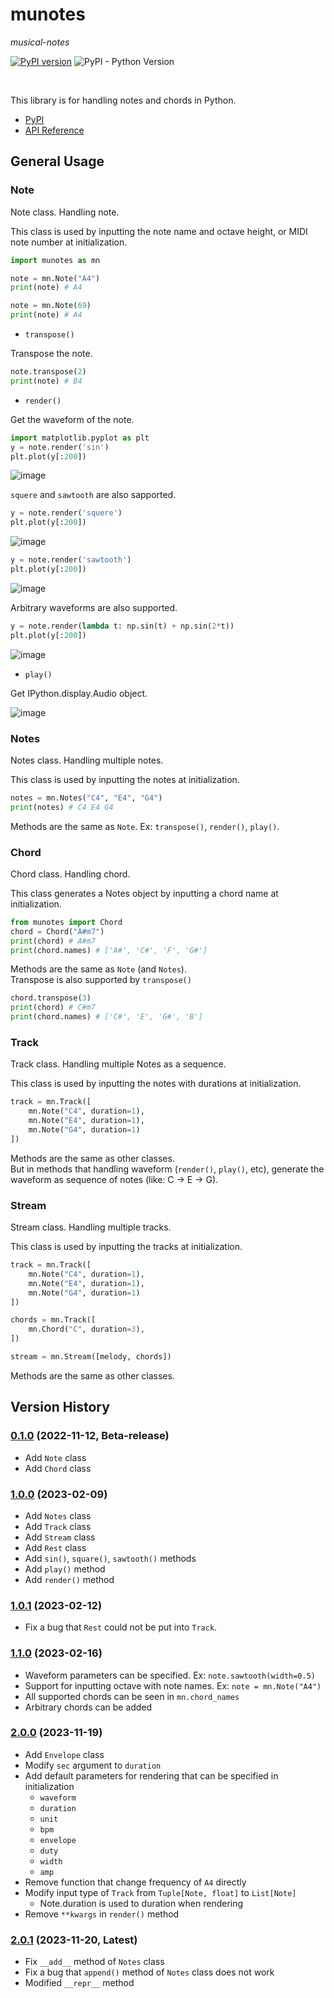 # munotes

*musical-notes*

[![PyPI version](https://badge.fury.io/py/munotes.svg)](https://badge.fury.io/py/munotes)
![PyPI - Python Version](https://img.shields.io/pypi/pyversions/munotes?style=plastic)

<br>

This library is for handling notes and chords in Python.

- [PyPI](https://pypi.org/project/munotes/)
- [API Reference](https://misya11p.github.io/munotes/)

## General Usage

### Note

Note class. Handling note.

This class is used by inputting the note name and octave height, or MIDI note number at initialization.

```python
import munotes as mn

note = mn.Note("A4")
print(note) # A4

note = mn.Note(69)
print(note) # A4
```

- `transpose()`

Transpose the note.

```python
note.transpose(2)
print(note) # B4

```


- `render()`

Get the waveform of the note.

```python
import matplotlib.pyplot as plt
y = note.render('sin')
plt.plot(y[:200])
```

![image](docs/images/sin.jpg)

`squere` and `sawtooth` are also sapported.

```python
y = note.render('squere')
plt.plot(y[:200])
```
![image](docs/images/square.jpg)

```python
y = note.render('sawtooth')
plt.plot(y[:200])
```
![image](docs/images/sawtooth.jpg)

Arbitrary waveforms are also supported.

```python
y = note.render(lambda t: np.sin(t) + np.sin(2*t))
plt.plot(y[:200])
```
![image](docs/images/sin2.jpg)


- `play()`

Get IPython.display.Audio object.

![image](docs/images/play.jpg)


### Notes

Notes class. Handling multiple notes.

This class is used by inputting the notes at initialization.

```python
notes = mn.Notes("C4", "E4", "G4")
print(notes) # C4 E4 G4

```

Methods are the same as `Note`. Ex: `transpose()`, `render()`, `play()`.



### Chord

Chord class. Handling chord.

This class generates a Notes object by inputting a chord name at initialization.

```python
from munotes import Chord
chord = Chord("A#m7")
print(chord) # A#m7
print(chord.names) # ['A#', 'C#', 'F', 'G#']
```

Methods are the same as `Note` (and `Notes`).  
Transpose is also supported by `transpose()`

```python
chord.transpose(3)
print(chord) # C#m7
print(chord.names) # ['C#', 'E', 'G#', 'B']
```


### Track

Track class. Handling multiple Notes as a sequence.

This class is used by inputting the notes with durations at initialization.


```python
track = mn.Track([
    mn.Note("C4", duration=1),
    mn.Note("E4", duration=1),
    mn.Note("G4", duration=1)
])
```

Methods are the same as other classes.  
But in methods that handling waveform (`render()`, `play()`, etc), generate the waveform as sequence of notes (like: C -> E -> G).


### Stream

Stream class. Handling multiple tracks.

This class is used by inputting the tracks at initialization.

```python
track = mn.Track([
    mn.Note("C4", duration=1),
    mn.Note("E4", duration=1),
    mn.Note("G4", duration=1)
])

chords = mn.Track([
    mn.Chord("C", duration=3),
])

stream = mn.Stream([melody, chords])
```

Methods are the same as other classes.

## Version History

### [0.1.0](https://pypi.org/project/munotes/0.1.0/) (2022-11-12, Beta-release)

- Add `Note` class
- Add `Chord` class

### [1.0.0](https://pypi.org/project/munotes/1.0.0/) (2023-02-09)

- Add `Notes` class
- Add `Track` class
- Add `Stream` class
- Add `Rest` class
- Add `sin()`, `square()`, `sawtooth()` methods
- Add `play()` method
- Add `render()` method

### [1.0.1](https://pypi.org/project/munotes/1.0.1/) (2023-02-12)

- Fix a bug that `Rest` could not be put into `Track`.

### [1.1.0](https://pypi.org/project/munotes/1.1.0/) (2023-02-16)

- Waveform parameters can be specified. Ex: `note.sawtooth(width=0.5)`
- Support for inputting octave with note names. Ex: `note = mn.Note("A4")`
- All supported chords can be seen in `mn.chord_names`
- Arbitrary chords can be added

### [2.0.0](https://pypi.org/project/munotes/2.0.0/) (2023-11-19)

- Add `Envelope` class
- Modify `sec` argument to `duration`
- Add default parameters for rendering that can be specified in initialization
    - `waveform`
    - `duration`
    - `unit`
    - `bpm`
    - `envelope`
    - `duty`
    - `width`
    - `amp`
- Remove function that change frequency of `A4` directly
- Modify input type of `Track` from `Tuple[Note, float]` to `List[Note]`
    - Note.duration is used to duration when rendering
- Remove `**kwargs` in `render()` method

### [2.0.1](https://pypi.org/project/munotes/2.0.1/) (2023-11-20, Latest)
- Fix `__add__` method of `Notes` class
- Fix a bug that `append()` method of `Notes` class does not work
- Modified `__repr__` method
